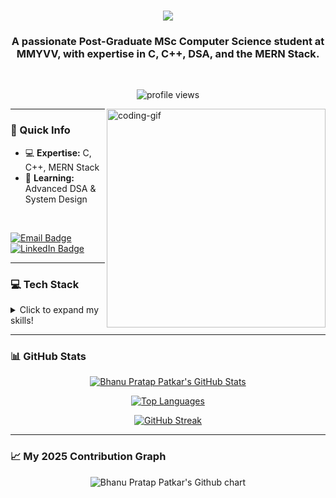 <h1 align="center">
  <img src="https://readme-typing-svg.herokuapp.com/?font=Righteous&size=35&center=true&vCenter=true&width=500&height=70&duration=4000&lines=Hi+There!+👋;+I'm+Bhanu+Pratap+Patkar!;" />
</h1>

<h3 align="center">A passionate <strong>Post-Graduate MSc Computer Science student</strong> at MMYVV, with expertise in <strong>C, C++, DSA, and the MERN Stack</strong>.</h3>
<br>

<p align="center">
  <img src="https://komarev.com/ghpvc/?username=Bppatkar&label=Profile%20views&color=8A2BE2&style=flat-square" alt="profile views" />
</p>

<img align="right" src="https://user-images.githubusercontent.com/74038190/235224431-e8c8c12e-6826-47f1-89fb-2ddad83b3abf.gif" alt="coding-gif" width="350px"/>

---

### 🚀 Quick Info

- 💻 **Expertise:** C, C++, MERN Stack
- 🌱 **Learning:** Advanced DSA & System Design

<br>

<p align="left">
  <a href="mailto:bhanupratappatkar@gmail.com">
    <img src="https://img.shields.io/badge/Email-D14836?style=for-the-badge&logo=gmail&logoColor=white" alt="Email Badge"/>
  </a>
  <a href="https://linkedin.com/in/bhanu-pratap-patkar" target="_blank">
    <img src="https://img.shields.io/badge/LinkedIn-0077B5?style=for-the-badge&logo=linkedin&logoColor=white" alt="LinkedIn Badge"/>
  </a>
</p>

---

### 💻 Tech Stack

<details>
  <summary>Click to expand my skills!</summary>
  <br>

  #### Languages
  <p align="left">
    <img src="https://skillicons.dev/icons?i=c,cpp,html,css,js,ts" height="40" alt="Languages" />
  </p>

  #### Frontend Development
  <p align="left">
    <img src="https://skillicons.dev/icons?i=react,nextjs,redux,tailwind,bootstrap" height="40" alt="Frontend" />
  </p>

  #### Backend Development
  <p align="left">
    <img src="https://skillicons.dev/icons?i=nodejs,express,mongodb,mongoose,ejs" height="40" alt="Backend" />
  </p>

  #### Tools & Platforms
  <p align="left">
    <img src="https://skillicons.dev/icons?i=docker" height="40" alt="Docker" />
    <img src="https://cdn.simpleicons.org/appwrite/F02E65" height="40" alt="Appwrite" />
    <img src="https://cdn.simpleicons.org/stripe/008CDD" height="40" alt="Stripe" />
  </p>
</details>

---

### 📊 GitHub Stats

<p align="center">
  <a href="https://github.com/anuraghazra/github-readme-stats">
    <img src="https://github-readme-stats.vercel.app/api?username=Bppatkar&show_icons=true&theme=radical&hide_border=true&count_private=true&line_height=25" alt="Bhanu Pratap Patkar's GitHub Stats" />
  </a>
</p>

<p align="center">
  <a href="https://github.com/anuraghazra/github-readme-stats">
    <img src="https://github-readme-stats.vercel.app/api/top-langs/?username=Bppatkar&layout=compact&theme=dark&hide_border=true" alt="Top Languages" />
  </a>
</p>

<p align="center">
  <a href="https://github.com/DenverCoder1/github-readme-streak-stats">
    <img src="https://github-readme-streak-stats.herokuapp.com/?user=Bppatkar&theme=dark&hide_border=true" alt="GitHub Streak" />
  </a>
</p>

---

### 📈 My 2025 Contribution Graph

<p align="center">
  <img src="https://ghchart.rshah.org/39FF14/Bppatkar" alt="Bhanu Pratap Patkar's Github chart" />
</p>
